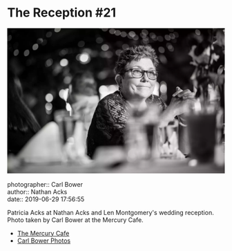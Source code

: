 # The Reception #21

![Patricia Acks at Nathan Acks and Len Montgomery's wedding reception](assets/2019-06-29-set-3-the-reception-21.webp)

photographer:: Carl Bower  
author:: Nathan Acks  
date:: 2019-06-29 17:56:55

Patricia Acks at Nathan Acks and Len Montgomery's wedding reception. Photo taken by Carl Bower at the Mercury Cafe.

* [The Mercury Cafe](http://mercurycafe.com)
* [Carl Bower Photos](https://carlbowerphotos.com)
